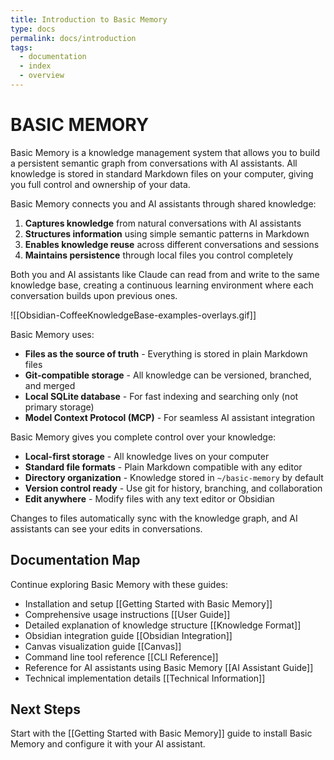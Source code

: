 ```yaml
---
title: Introduction to Basic Memory
type: docs
permalink: docs/introduction
tags:
  - documentation
  - index
  - overview
---
```


# BASIC MEMORY

Basic Memory is a knowledge management system that allows you to build a persistent semantic graph from conversations
with AI assistants. All knowledge is stored in standard Markdown files on your computer, giving you full control and
ownership of your data.

Basic Memory connects you and AI assistants through shared knowledge:

1. **Captures knowledge** from natural conversations with AI assistants
2. **Structures information** using simple semantic patterns in Markdown
3. **Enables knowledge reuse** across different conversations and sessions
4. **Maintains persistence** through local files you control completely

Both you and AI assistants like Claude can read from and write to the same knowledge base, creating a continuous
learning environment where each conversation builds upon previous ones.

![[Obsidian-CoffeeKnowledgeBase-examples-overlays.gif]]

Basic Memory uses:

- **Files as the source of truth** - Everything is stored in plain Markdown files
- **Git-compatible storage** - All knowledge can be versioned, branched, and merged
- **Local SQLite database** - For fast indexing and searching only (not primary storage)
- **Model Context Protocol (MCP)** - For seamless AI assistant integration

Basic Memory gives you complete control over your knowledge:

- **Local-first storage** - All knowledge lives on your computer
- **Standard file formats** - Plain Markdown compatible with any editor
- **Directory organization** - Knowledge stored in `~/basic-memory` by default
- **Version control ready** - Use git for history, branching, and collaboration
- **Edit anywhere** - Modify files with any text editor or Obsidian

Changes to files automatically sync with the knowledge graph, and AI assistants can see your edits in conversations.

## Documentation Map

Continue exploring Basic Memory with these guides:

- Installation and setup [[Getting Started with Basic Memory]]
- Comprehensive usage instructions [[User Guide]]
- Detailed explanation of knowledge structure [[Knowledge Format]]
- Obsidian integration guide [[Obsidian Integration]]
- Canvas visualization guide [[Canvas]]
- Command line tool reference [[CLI Reference]]
- Reference for AI assistants using Basic Memory [[AI Assistant Guide]]
- Technical implementation details [[Technical Information]]

## Next Steps

Start with the [[Getting Started with Basic Memory]] guide to install Basic Memory and configure it with your AI
assistant.